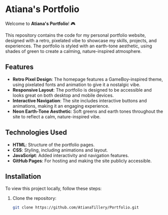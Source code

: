 # Atiana's Portfolio

Welcome to **Atiana's Portfolio**! 🎮

This repository contains the code for my personal portfolio website, designed with a retro, pixelated vibe to showcase my skills, projects, and experiences. The portfolio is styled with an earth-tone aesthetic, using shades of green to create a calming, nature-inspired atmosphere.

## Features

- **Retro Pixel Design**: The homepage features a GameBoy-inspired theme, using pixelated fonts and animation to give it a nostalgic vibe.
- **Responsive Layout**: The portfolio is designed to be accessible and looks great on both desktop and mobile devices.
- **Interactive Navigation**: The site includes interactive buttons and animations, making it an engaging experience.
- **Neon Earth-Tone Aesthetic**: Soft greens and earth tones throughout the site to reflect a calm, nature-inspired vibe.

## Technologies Used

- **HTML**: Structure of the portfolio pages.
- **CSS**: Styling, including animations and layout.
- **JavaScript**: Added interactivity and navigation features.
- **GitHub Pages**: For hosting and making the site publicly accessible.

## Installation

To view this project locally, follow these steps:

1. Clone the repository:
   ```bash
   git clone https://github.com/AtianaTillery/Portfolio.git
